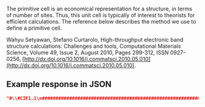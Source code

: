 The primitive cell is an economical representation for a structure, in
terms of number of sites. Thus, this unit cell is typically of interest to
theorists for efficient calculations. The reference below describes the method we use to define a primitive cell.

Wahyu Setyawan, Stefano Curtarolo, High-throughput electronic band structure calculations: Challenges and tools, Computational Materials Science, Volume 49, Issue 2, August 2010, Pages 299-312, ISSN 0927-0256, [http://dx.doi.org/10.1016/j.commatsci.2010.05.010](http://dx.doi.org/10.1016/j.commatsci.2010.05.010).

## Example response in JSON

```json
"#\\#CIF1.1\n##########################################################################\n#               Crystallographic Information Format file \n#               Produced by PyCifRW module\n# \n#  This is a CIF file.  CIF has been adopted by the International\n#  Union of Crystallography as the standard for data archiving and \n#  transmission.\n#\n#  For information on this file format, follow the CIF links at\n#  http://www.iucr.org\n##########################################################################\n\ndata_LuAl2\n_symmetry_space_group_name_H-M          'P 1'\n_cell_length_a                          5.48873904573\n_cell_length_b                          5.48873904803\n_cell_length_c                          5.48873905\n_cell_angle_alpha                       60.0000000484\n_cell_angle_beta                        60.0000000345\n_cell_angle_gamma                       60.0000000717\n_chemical_name_systematic               'Generated by pymatgen'\n_symmetry_Int_Tables_number             1\n_chemical_formula_structural            LuAl2\n_chemical_formula_sum                   'Lu2 Al4'\n_cell_volume                            116.923754737\n_cell_formula_units_Z                   2\nloop_\n  _symmetry_equiv_pos_site_id\n  _symmetry_equiv_pos_as_xyz\n   1  'x, y, z'\n \nloop_\n  _atom_site_type_symbol\n  _atom_site_label\n  _atom_site_symmetry_multiplicity\n  _atom_site_fract_x\n  _atom_site_fract_y\n  _atom_site_fract_z\n  _atom_site_attached_hydrogens\n  _atom_site_B_iso_or_equiv\n  _atom_site_occupancy\n   Al  Al1  1  0.500000  0.500000  0.500000  0  .  1\n   Al  Al2  1  0.500000  0.500000  0.000000  0  .  1\n   Al  Al3  1  0.000000  0.500000  0.500000  0  .  1\n   Al  Al4  1  0.500000  0.000000  0.500000  0  .  1\n   Lu  Lu5  1  0.875000  0.875000  0.875000  0  .  1\n   Lu  Lu6  1  0.125000  0.125000  0.125000  0  .  1\n \n"
```


